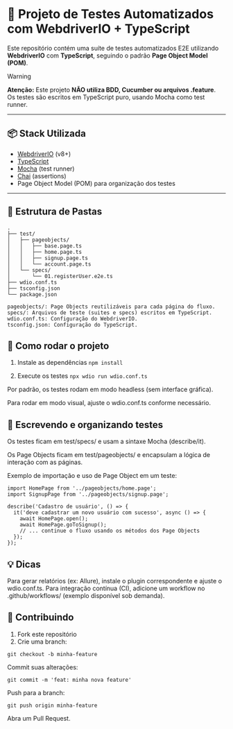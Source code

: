 # 🧪 Projeto de Testes Automatizados com WebdriverIO + TypeScript

Este repositório contém uma suíte de testes automatizados E2E utilizando **WebdriverIO** com **TypeScript**, seguindo o padrão **Page Object Model (POM)**.

> [!WARNING]
> **Atenção:** Este projeto **NÃO utiliza BDD, Cucumber ou arquivos .feature**.  
> Os testes são escritos em TypeScript puro, usando Mocha como test runner.

---

## 📦 Stack Utilizada

- [WebdriverIO](https://webdriver.io/) (v8+)
- [TypeScript](https://www.typescriptlang.org/)
- [Mocha](https://mochajs.org/) (test runner)
- [Chai](https://www.chaijs.com/) (assertions)
- Page Object Model (POM) para organização dos testes

---

## 📁 Estrutura de Pastas

```
.
├── test/
│   ├── pageobjects/
│   │   ├── base.page.ts
│   │   ├── home.page.ts
│   │   ├── signup.page.ts
│   │   └── account.page.ts
│   └── specs/
│       └── 01.registerUser.e2e.ts
├── wdio.conf.ts
├── tsconfig.json
└── package.json

pageobjects/: Page Objects reutilizáveis para cada página do fluxo.
specs/: Arquivos de teste (suites e specs) escritos em TypeScript.
wdio.conf.ts: Configuração do WebdriverIO.
tsconfig.json: Configuração do TypeScript.
```

## 🚀 Como rodar o projeto
1. Instale as dependências
`npm install`

2. Execute os testes
`npx wdio run wdio.conf.ts`

Por padrão, os testes rodam em modo headless (sem interface gráfica).

Para rodar em modo visual, ajuste o wdio.conf.ts conforme necessário.

## 📝 Escrevendo e organizando testes

Os testes ficam em test/specs/ e usam a sintaxe Mocha (describe/it).

Os Page Objects ficam em test/pageobjects/ e encapsulam a lógica de interação com as páginas.

Exemplo de importação e uso de Page Object em um teste:

```
import HomePage from '../pageobjects/home.page';
import SignupPage from '../pageobjects/signup.page';

describe('Cadastro de usuário', () => {
  it('deve cadastrar um novo usuário com sucesso', async () => {
    await HomePage.open();
    await HomePage.goToSignup();
    // ... continue o fluxo usando os métodos dos Page Objects
  });
});
```


## 💡 Dicas

Para gerar relatórios (ex: Allure), instale o plugin correspondente e ajuste o wdio.conf.ts.
Para integração contínua (CI), adicione um workflow no .github/workflows/ (exemplo disponível sob demanda).

## 🤝 Contribuindo

1. Fork este repositório
2. Crie uma branch:

`git checkout -b minha-feature`

Commit suas alterações:

`git commit -m 'feat: minha nova feature'`

Push para a branch:

`git push origin minha-feature`

Abra um Pull Request.
